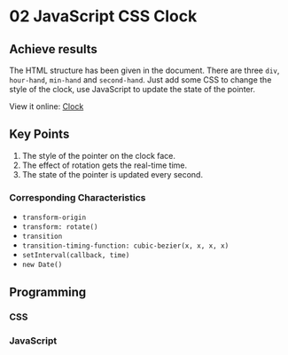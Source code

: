 # 02 JavaScript CSS Clock

## Achieve results

The HTML structure has been given in the document. There are three ``div``, `hour-hand`, `min-hand` and `second-hand`. Just add some CSS to change the style of the clock, use JavaScript to update the state of the pointer.

View it online: [Clock](kongpeter.github.io/JavaScript30/02-Clock)




## Key Points

1. The style of the pointer on the clock face. 
2. The effect of rotation gets the real-time time.
3. The state of the pointer is updated every second.


### Corresponding Characteristics

- `transform-origin`
- `transform: rotate()`
- `transition`
- `transition-timing-function: cubic-bezier(x, x, x, x)`
- `setInterval(callback, time)`
- `new Date()`


## Programming

### CSS






### JavaScript




